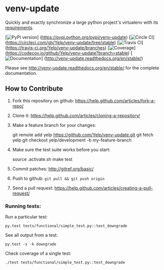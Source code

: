 venv-update
===========
Quickly and exactly synchronize a large python project's virtualenv with its
[requirements](https://pip.pypa.io/en/stable/user_guide/#requirements-files).

[![PyPI version](https://badge.fury.io/py/venv-update.svg)]
(https://pypi.python.org/pypi/venv-update)
[![Circle CI](https://circleci.com/gh/Yelp/venv-update/tree/stable.svg?style=shield)]
(https://circleci.com/gh/Yelp/venv-update/tree/stable)
[![Travis CI](https://img.shields.io/travis/Yelp/venv-update/stable.svg?label=travis-ci)]
(https://travis-ci.org/Yelp/venv-update/branches)
[![Coverage](https://codecov.io/github/Yelp/venv-update/coverage.svg?branch=stable)]
(https://codecov.io/github/Yelp/venv-update?branch=stable)
[![Documentation](https://readthedocs.org/projects/venv-update/badge/)]
(http://venv-update.readthedocs.org/en/stable/)


Please see http://venv-update.readthedocs.org/en/stable/ for the complete documentation.


How to Contribute
-----------------

1. Fork this repository on github: https://help.github.com/articles/fork-a-repo/
2. Clone it: https://help.github.com/articles/cloning-a-repository/
3. Make a feature branch for your changes:

    git remote add yelp https://github.com/Yelp/venv-update.git
    git fetch yelp
    git checkout yelp/development -b my-feature-branch

4. Make sure the test suite works before you start:

    source .activate.sh
    make test

5. Commit patches: http://gitref.org/basic/
6. Push to github: `git pull && git push origin`
6. Send a pull request: https://help.github.com/articles/creating-a-pull-request/


### Running tests: ###

Run a particular test:

    py.test tests/functional/simple_test.py::test_downgrade


See all output from a test:

    py.test -s -k downgrade


Check coverage of a single test:

    ./test tests/functional/simple_test.py::test_downgrade

